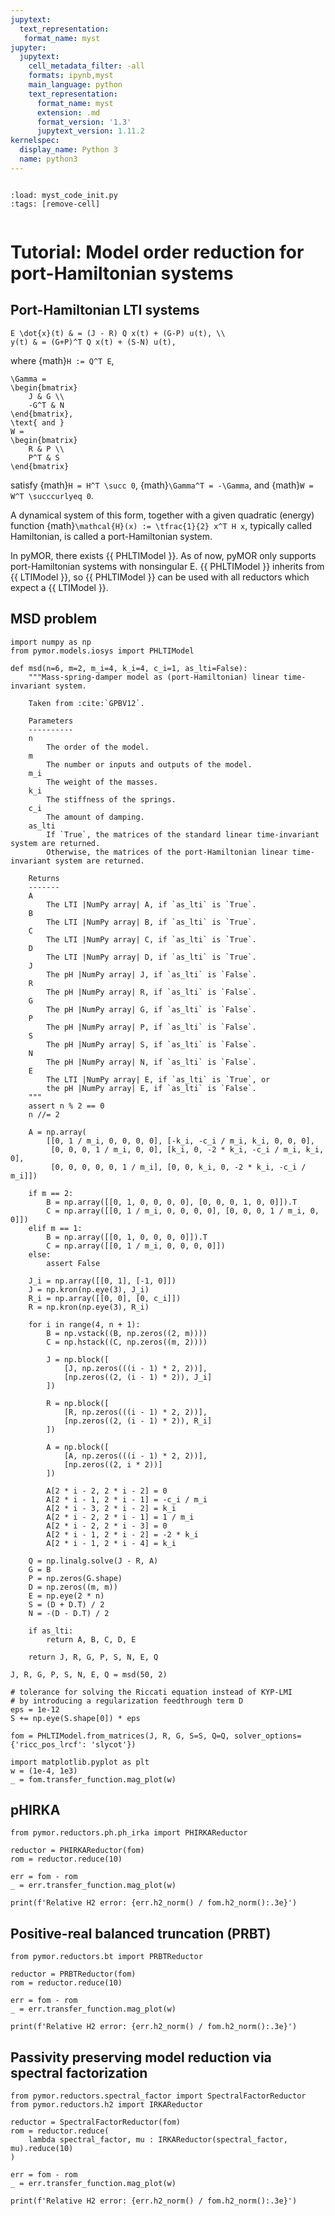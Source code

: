 ```yaml
---
jupytext:
  text_representation:
   format_name: myst
jupyter:
  jupytext:
    cell_metadata_filter: -all
    formats: ipynb,myst
    main_language: python
    text_representation:
      format_name: myst
      extension: .md
      format_version: '1.3'
      jupytext_version: 1.11.2
kernelspec:
  display_name: Python 3
  name: python3
---
```


```{try_on_binder}
```

```{code-cell}
:load: myst_code_init.py
:tags: [remove-cell]


```

# Tutorial: Model order reduction for port-Hamiltonian systems

## Port-Hamiltonian LTI systems

```{math}
E \dot{x}(t) & = (J - R) Q x(t) + (G-P) u(t), \\
y(t) & = (G+P)^T Q x(t) + (S-N) u(t),
```

where {math}`H := Q^T E`,

```{math}
\Gamma =
\begin{bmatrix}
    J & G \\
    -G^T & N
\end{bmatrix},
\text{ and }
W =
\begin{bmatrix}
    R & P \\
    P^T & S
\end{bmatrix}
```

satisfy
{math}`H = H^T \succ 0`,
{math}`\Gamma^T = -\Gamma`, and
{math}`W = W^T \succcurlyeq 0`.

A dynamical system of this form, together with a given quadratic (energy)
function {math}`\mathcal{H}(x) := \tfrac{1}{2} x^T H x`, typically
called Hamiltonian, is called a port-Hamiltonian system.

In pyMOR, there exists {{ PHLTIModel }}. As of now, pyMOR only supports
port-Hamiltonian systems with nonsingular E. {{ PHLTIModel }} inherits from
{{ LTIModel }}, so {{ PHLTIModel }} can be used with all reductors which expect
a {{ LTIModel }}.

## MSD problem


```{code-cell}
import numpy as np
from pymor.models.iosys import PHLTIModel

def msd(n=6, m=2, m_i=4, k_i=4, c_i=1, as_lti=False):
    """Mass-spring-damper model as (port-Hamiltonian) linear time-invariant system.

    Taken from :cite:`GPBV12`.

    Parameters
    ----------
    n
        The order of the model.
    m
        The number or inputs and outputs of the model.
    m_i
        The weight of the masses.
    k_i
        The stiffness of the springs.
    c_i
        The amount of damping.
    as_lti
        If `True`, the matrices of the standard linear time-invariant system are returned.
        Otherwise, the matrices of the port-Hamiltonian linear time-invariant system are returned.

    Returns
    -------
    A
        The LTI |NumPy array| A, if `as_lti` is `True`.
    B
        The LTI |NumPy array| B, if `as_lti` is `True`.
    C
        The LTI |NumPy array| C, if `as_lti` is `True`.
    D
        The LTI |NumPy array| D, if `as_lti` is `True`.
    J
        The pH |NumPy array| J, if `as_lti` is `False`.
    R
        The pH |NumPy array| R, if `as_lti` is `False`.
    G
        The pH |NumPy array| G, if `as_lti` is `False`.
    P
        The pH |NumPy array| P, if `as_lti` is `False`.
    S
        The pH |NumPy array| S, if `as_lti` is `False`.
    N
        The pH |NumPy array| N, if `as_lti` is `False`.
    E
        The LTI |NumPy array| E, if `as_lti` is `True`, or
        the pH |NumPy array| E, if `as_lti` is `False`.
    """
    assert n % 2 == 0
    n //= 2

    A = np.array(
        [[0, 1 / m_i, 0, 0, 0, 0], [-k_i, -c_i / m_i, k_i, 0, 0, 0],
         [0, 0, 0, 1 / m_i, 0, 0], [k_i, 0, -2 * k_i, -c_i / m_i, k_i, 0],
         [0, 0, 0, 0, 0, 1 / m_i], [0, 0, k_i, 0, -2 * k_i, -c_i / m_i]])

    if m == 2:
        B = np.array([[0, 1, 0, 0, 0, 0], [0, 0, 0, 1, 0, 0]]).T
        C = np.array([[0, 1 / m_i, 0, 0, 0, 0], [0, 0, 0, 1 / m_i, 0, 0]])
    elif m == 1:
        B = np.array([[0, 1, 0, 0, 0, 0]]).T
        C = np.array([[0, 1 / m_i, 0, 0, 0, 0]])
    else:
        assert False

    J_i = np.array([[0, 1], [-1, 0]])
    J = np.kron(np.eye(3), J_i)
    R_i = np.array([[0, 0], [0, c_i]])
    R = np.kron(np.eye(3), R_i)

    for i in range(4, n + 1):
        B = np.vstack((B, np.zeros((2, m))))
        C = np.hstack((C, np.zeros((m, 2))))

        J = np.block([
            [J, np.zeros(((i - 1) * 2, 2))],
            [np.zeros((2, (i - 1) * 2)), J_i]
        ])

        R = np.block([
            [R, np.zeros(((i - 1) * 2, 2))],
            [np.zeros((2, (i - 1) * 2)), R_i]
        ])

        A = np.block([
            [A, np.zeros(((i - 1) * 2, 2))],
            [np.zeros((2, i * 2))]
        ])

        A[2 * i - 2, 2 * i - 2] = 0
        A[2 * i - 1, 2 * i - 1] = -c_i / m_i
        A[2 * i - 3, 2 * i - 2] = k_i
        A[2 * i - 2, 2 * i - 1] = 1 / m_i
        A[2 * i - 2, 2 * i - 3] = 0
        A[2 * i - 1, 2 * i - 2] = -2 * k_i
        A[2 * i - 1, 2 * i - 4] = k_i

    Q = np.linalg.solve(J - R, A)
    G = B
    P = np.zeros(G.shape)
    D = np.zeros((m, m))
    E = np.eye(2 * n)
    S = (D + D.T) / 2
    N = -(D - D.T) / 2

    if as_lti:
        return A, B, C, D, E

    return J, R, G, P, S, N, E, Q

J, R, G, P, S, N, E, Q = msd(50, 2)

# tolerance for solving the Riccati equation instead of KYP-LMI
# by introducing a regularization feedthrough term D
eps = 1e-12
S += np.eye(S.shape[0]) * eps

fom = PHLTIModel.from_matrices(J, R, G, S=S, Q=Q, solver_options={'ricc_pos_lrcf': 'slycot'})
```

```{code-cell}
import matplotlib.pyplot as plt
w = (1e-4, 1e3)
_ = fom.transfer_function.mag_plot(w)
```

## pHIRKA

```{code-cell}
from pymor.reductors.ph.ph_irka import PHIRKAReductor

reductor = PHIRKAReductor(fom)
rom = reductor.reduce(10)
```

```{code-cell}
err = fom - rom
_ = err.transfer_function.mag_plot(w)
```

```{code-cell}
print(f'Relative H2 error: {err.h2_norm() / fom.h2_norm():.3e}')
```

## Positive-real balanced truncation (PRBT)

```{code-cell}
from pymor.reductors.bt import PRBTReductor

reductor = PRBTReductor(fom)
rom = reductor.reduce(10)
```

```{code-cell}
err = fom - rom
_ = err.transfer_function.mag_plot(w)
```

```{code-cell}
print(f'Relative H2 error: {err.h2_norm() / fom.h2_norm():.3e}')
```

## Passivity preserving model reduction via spectral factorization

```{code-cell}
from pymor.reductors.spectral_factor import SpectralFactorReductor
from pymor.reductors.h2 import IRKAReductor

reductor = SpectralFactorReductor(fom)
rom = reductor.reduce(
    lambda spectral_factor, mu : IRKAReductor(spectral_factor, mu).reduce(10)
)
```

```{code-cell}
err = fom - rom
_ = err.transfer_function.mag_plot(w)
```

```{code-cell}
print(f'Relative H2 error: {err.h2_norm() / fom.h2_norm():.3e}')
```
